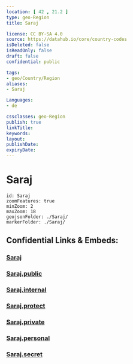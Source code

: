 ```yaml
---
location: [ 42 , 21.2 ] 
type: geo-Region
title: Saraj

license: CC BY-SA 4.0
source: https://datahub.io/core/country-codes
isDeleted: false
isReadOnly: false
draft: false
confidential: public

tags:
- geo/Country/Region
aliases:
- Saraj

Languages:
- de

cssclasses: geo-Region
publish: true
linkTitle: 
keywords: 
layout: 
publishDate: 
expiryDate: 
---
```


# Saraj

```leaflet
id: Saraj
zoomFeatures: true 
minZoom: 2 
maxZoom: 18
geojsonFolder: ./Saraj/
markerFolder: ./Saraj/
```


## Confidential Links & Embeds: 

### [Saraj](/_Standards/Earth/Continent/Europe/Europe~South/Macedonia~North/Municipalities~Macedonia/Saraj.md) 

### [Saraj.public](/_public/Earth/Continent/Europe/Europe~South/Macedonia~North/Municipalities~Macedonia/Saraj.public.md) 

### [Saraj.internal](/_internal/Earth/Continent/Europe/Europe~South/Macedonia~North/Municipalities~Macedonia/Saraj.internal.md) 

### [Saraj.protect](/_protect/Earth/Continent/Europe/Europe~South/Macedonia~North/Municipalities~Macedonia/Saraj.protect.md) 

### [Saraj.private](/_private/Earth/Continent/Europe/Europe~South/Macedonia~North/Municipalities~Macedonia/Saraj.private.md) 

### [Saraj.personal](/_personal/Earth/Continent/Europe/Europe~South/Macedonia~North/Municipalities~Macedonia/Saraj.personal.md) 

### [Saraj.secret](/_secret/Earth/Continent/Europe/Europe~South/Macedonia~North/Municipalities~Macedonia/Saraj.secret.md)


